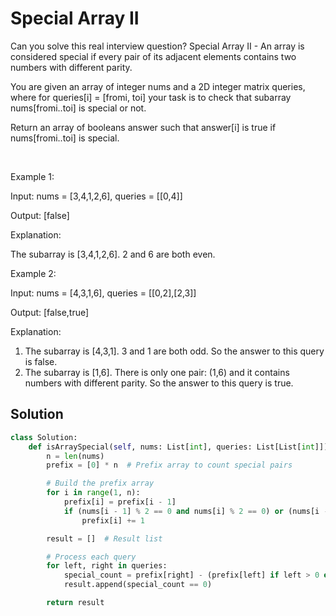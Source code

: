 # Special Array II

Can you solve this real interview question? Special Array II - An array is considered special if every pair of its adjacent elements contains two numbers with different parity.

You are given an array of integer nums and a 2D integer matrix queries, where for queries[i] = [fromi, toi] your task is to check that subarray nums[fromi..toi] is special or not.

Return an array of booleans answer such that answer[i] is true if nums[fromi..toi] is special.

 

Example 1:

Input: nums = [3,4,1,2,6], queries = [[0,4]]

Output: [false]

Explanation:

The subarray is [3,4,1,2,6]. 2 and 6 are both even.

Example 2:

Input: nums = [4,3,1,6], queries = [[0,2],[2,3]]

Output: [false,true]

Explanation:

 1. The subarray is [4,3,1]. 3 and 1 are both odd. So the answer to this query is false.
 2. The subarray is [1,6]. There is only one pair: (1,6) and it contains numbers with different parity. So the answer to this query is true.

## Solution
```py
class Solution:
    def isArraySpecial(self, nums: List[int], queries: List[List[int]]) -> List[bool]:
        n = len(nums)
        prefix = [0] * n  # Prefix array to count special pairs

        # Build the prefix array
        for i in range(1, n):
            prefix[i] = prefix[i - 1]
            if (nums[i - 1] % 2 == 0 and nums[i] % 2 == 0) or (nums[i - 1] % 2 != 0 and nums[i] % 2 != 0):
                prefix[i] += 1

        result = []  # Result list

        # Process each query
        for left, right in queries:
            special_count = prefix[right] - (prefix[left] if left > 0 else 0)
            result.append(special_count == 0)

        return result
```
